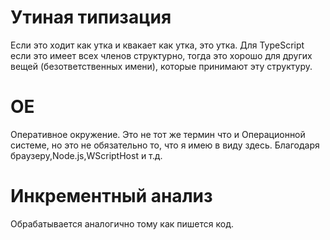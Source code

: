 # Утиная типизация
Если это ходит как утка и квакает как утка, это утка. Для TypeScript если это имеет всех членов структурно, тогда это хорошо для других вещей (безответственных имени), которые принимают эту структуру.

# OE
Оперативное окружение. Это не тот же термин что и Операционной системе, но это не обязательно то, что я имею в виду здесь. Благодаря браузеру,Node.js,WScriptHost и т.д.

# Инкрементный анализ
Обрабатывается аналогично тому как пишется код.